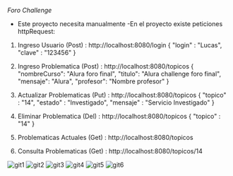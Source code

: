 *Foro Challenge*
- Este proyecto necesita manualmente
-En el proyecto existe peticiones httpRequest:

1. Ingreso Usuario (Post) : http://localhost:8080/login
   {
	"login" : "Lucas",
	"clave" : "123456"
  }

2. Ingreso Problematica (Post) : http://localhost:8080/topicos
   {
		"nombreCurso": "Alura foro final",
    "titulo": "Alura challenge foro final",
		"mensaje": "Alura",
    "profesor": "Nombre profesor" 
  }

3. Actualizar Problematicas (Put) : http://localhost:8080/topicos
    {
	"topico" : "14",
	"estado" : "Investigado",
	"mensaje" : "Servicio Investigado"
  }

4. Eliminar Problematica (Del) : http://localhost:8080/topicos
   {
	"topico" : "14"
  }

5. Problematicas Actuales (Get) : http://localhost:8080/topicos
6. Consulta Problematicas (Get) : http://localhost:8080/topicos/14


![git1](https://github.com/user-attachments/assets/4c06e347-de4d-4c44-b916-9849ac8a2abf)
![git2](https://github.com/user-attachments/assets/ef393bcb-dbf8-4e39-b6ca-11e0dcf43b57)
![git3](https://github.com/user-attachments/assets/bc032c36-4c69-47a2-b52c-04953585f2e1)
![git4](https://github.com/user-attachments/assets/9740929a-240d-4d7a-a588-bbeb1024613a)
![git5](https://github.com/user-attachments/assets/f867b1bd-23b6-4ce3-8449-50f1b41808e4)
![git6](https://github.com/user-attachments/assets/c8ddb506-a8ce-423a-b7b1-8b4507672fb3)

